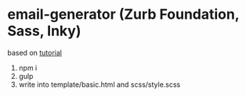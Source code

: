# email-generator (Zurb Foundation, Sass, Inky)
based on [tutorial](https://youtu.be/xr0n99vrHq0)
1. npm i
1. gulp
1. write into template/basic.html and scss/style.scss